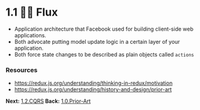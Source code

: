 # 1.1 👩‍🎤 Flux

- Application architecture that Facebook used for building client-side web applications.
- Both advocate putting model update logic in a certain layer of your application. 
- Both force state changes to be described as plain objects called `actions`

### Resources
- https://redux.js.org/understanding/thinking-in-redux/motivation
- https://redux.js.org/understanding/history-and-design/prior-art

**Next:** [1.2.CQRS](1.2.CQRS.md)
**Back:** [1.0.Prior-Art](1.0.Prior-Art.md)

